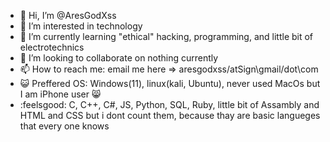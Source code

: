 - 👋 Hi, I’m @AresGodXss
- 👀 I’m interested in technology
- 🌱 I’m currently learning "ethical" hacking, programming, and little bit of electrotechnics
- 💞️ I’m looking to collaborate on nothing currently
- 📫 How to reach me: email me here => aresgodxss/atSign\gmail/dot\com
- :smiley_cat: Preffered OS: Windows(11), linux(kali, Ubuntu), never used MacOs but I am iPhone user :smile_cat: 
- :feelsgood: C, C++, C#, JS, Python, SQL, Ruby, little bit of Assambly and HTML and CSS but i dont count them, because thay are basic langueges that every one knows  
<!---
AresGodXss/AresGodXss is a ✨ special ✨ repository because its `README.md` (this file) appears on your GitHub profile.
You can click the Preview link to take a look at your changes.
--->
